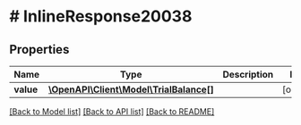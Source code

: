 # # InlineResponse20038

## Properties

Name | Type | Description | Notes
------------ | ------------- | ------------- | -------------
**value** | [**\OpenAPI\Client\Model\TrialBalance[]**](TrialBalance.md) |  | [optional]

[[Back to Model list]](../../README.md#models) [[Back to API list]](../../README.md#endpoints) [[Back to README]](../../README.md)
